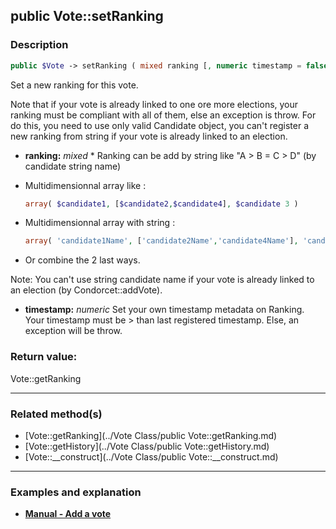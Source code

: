 ## public Vote::setRanking

### Description    

```php
public $Vote -> setRanking ( mixed ranking [, numeric timestamp = false] )
```

Set a new ranking for this vote.

Note that if your vote is already linked to one ore more elections, your ranking must be compliant with all of them, else an exception is throw. For do this, you need to use only valid Candidate object, you can't register a new ranking from string if your vote is already linked to an election.    
- **ranking:** *mixed* * Ranking can be add by string like "A > B = C > D" (by candidate string name)
* Multidimensionnal array like :
   ```php
   array( $candidate1, [$candidate2,$candidate4], $candidate 3 )
   ```
* Multidimensionnal array with string :
   ```php
   array( 'candidate1Name', ['candidate2Name','candidate4Name'], 'candidate3Name' )
   ```
* Or combine the 2 last ways.

Note: You can't use string candidate name if your vote is already linked to an election (by Condorcet::addVote).

- **timestamp:** *numeric* Set your own timestamp metadata on Ranking. Your timestamp must be > than last registered timestamp. Else, an exception will be throw.



### Return value:   

Vote::getRanking


---------------------------------------

### Related method(s)      

* [Vote::getRanking](../Vote Class/public Vote::getRanking.md)    
* [Vote::getHistory](../Vote Class/public Vote::getHistory.md)    
* [Vote::__construct](../Vote Class/public Vote::__construct.md)    

---------------------------------------

### Examples and explanation

* **[Manual - Add a vote](https://github.com/julien-boudry/Condorcet/wiki/II-%23-B.-Vote-management-%23-1.-Add-Vote)**    
